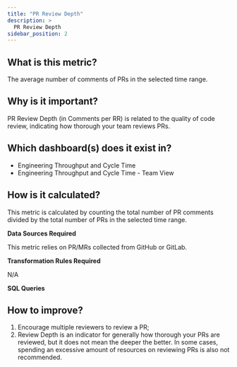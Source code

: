 ```yaml
---
title: "PR Review Depth"
description: >
  PR Review Depth
sidebar_position: 2
---
```


## What is this metric? 
The average number of comments of PRs in the selected time range.

## Why is it important?
PR Review Depth (in Comments per RR) is related to the quality of code review, indicating how thorough your team reviews PRs.

## Which dashboard(s) does it exist in?
- Engineering Throughput and Cycle Time
- Engineering Throughput and Cycle Time - Team View

## How is it calculated?
This metric is calculated by counting the total number of PR comments divided by the total number of PRs in the selected time range.

<b>Data Sources Required</b>

This metric relies on PR/MRs collected from GitHub or GitLab.

<b>Transformation Rules Required</b>

N/A

<b>SQL Queries</b>


## How to improve?
1. Encourage multiple reviewers to review a PR;
2. Review Depth is an indicator for generally how thorough your PRs are reviewed, but it does not mean the deeper the better. In some cases, spending an excessive amount of resources on reviewing PRs is also not recommended.